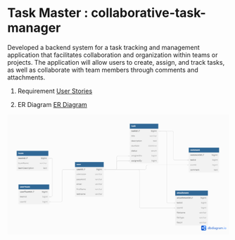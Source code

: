 # Task Master : collaborative-task-manager
Developed a backend system for a task tracking and management application that facilitates collaboration and organization within teams or projects. The application will allow users to create, assign, and track tasks, as well as collaborate with team members through comments and attachments.

1. Requirement
[User Stories](./User_stories.txt)

2. ER Diagram
[ER Diagram](./Taskmaster_Application_ER_Diagram.png)
<img src="./Taskmaster_Application_ER_Diagram.png" width="730">
